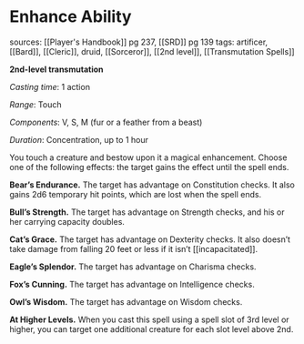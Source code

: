 # Enhance Ability
sources: [[Player's Handbook]] pg 237, [[SRD]] pg 139
tags: artificer, [[Bard]], [[Cleric]], druid, [[Sorceror]], [[2nd level]], [[Transmutation Spells]]

**2nd-level transmutation**

*Casting time*: 1 action

*Range*: Touch

*Components*: V, S, M (fur or a feather from a beast)

*Duration*: Concentration, up to 1 hour

You touch a creature and bestow upon it a magical enhancement. Choose one of the following effects: the target gains the effect until the spell ends.

**Bear’s Endurance.** The target has advantage on Constitution checks. It also gains 2d6 temporary hit points, which are lost when the spell ends.

**Bull’s Strength.** The target has advantage on Strength checks, and his or her carrying capacity doubles.

**Cat’s Grace.** The target has advantage on Dexterity checks. It also doesn’t take damage from falling 20 feet or less if it isn’t [[incapacitated]].

**Eagle’s Splendor.** The target has advantage on Charisma checks.

**Fox’s Cunning.** The target has advantage on Intelligence checks.

**Owl’s Wisdom.** The target has advantage on Wisdom checks.

**At Higher Levels.** When you cast this spell using a spell slot of 3rd level or higher, you can target one additional creature for each slot level above 2nd.
